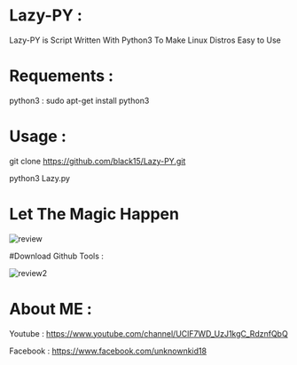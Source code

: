 # Lazy-PY :
Lazy-PY is Script Written With Python3 To Make Linux Distros Easy to Use 

# Requements : 
python3 :
sudo apt-get install python3

# Usage :
git clone https://github.com/black15/Lazy-PY.git

python3 Lazy.py

# Let The Magic Happen

![review](https://user-images.githubusercontent.com/38563357/44833213-af56b080-ac2d-11e8-8b07-7da969d1ecb0.png)

#Download Github Tools :

![review2](https://user-images.githubusercontent.com/38563357/44833260-ce554280-ac2d-11e8-8a8b-20a5251dbe12.png)

# About ME :

Youtube : https://www.youtube.com/channel/UClF7WD_UzJ1kgC_RdznfQbQ

Facebook : https://www.facebook.com/unknownkid18
